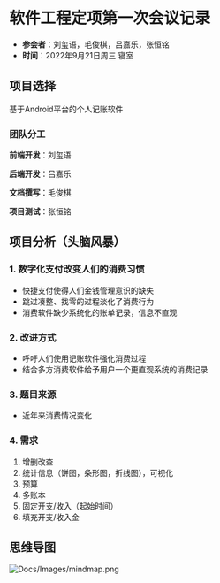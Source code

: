 # 软件工程定项第一次会议记录
+ **参会者**：刘玺语，毛俊棋，吕嘉乐，张恒铭
+ **时间**：2022年9月21日周三 寝室

## 项目选择
基于Android平台的个人记账软件

### 团队分工
**前端开发**：刘玺语

**后端开发**：吕嘉乐

**文档撰写**：毛俊棋

**项目测试**：张恒铭

## 项目分析（头脑风暴）
### 1. 数字化支付改变人们的消费习惯
+ 快捷支付使得人们金钱管理意识的缺失
+ 跳过凑整、找零的过程淡化了消费行为
+ 消费软件缺少系统化的账单记录，信息不直观

### 2. 改进方式
+ 呼吁人们使用记账软件强化消费过程
+ 结合多方消费软件给予用户一个更直观系统的消费记录

### 3. 题目来源
+ 近年来消费情况变化

### 4. 需求
1. 增删改查
2. 统计信息（饼图，条形图，折线图），可视化
3. 预算
4. 多账本
5. 固定开支/收入（起始时间）
6. 填充开支/收入金

## 思维导图
![Docs/Images/mindmap.png](https://raw.githubusercontent.com/Xavier1106/SoftwareEngineeringProject/main/Docs/Images/mindmap.png "mindmap.png")
